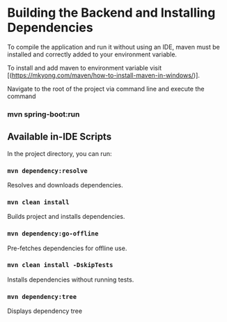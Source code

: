 # Building the Backend and Installing Dependencies

To compile the application and run it without using an IDE, maven must be installed and correctly added to your environment variable.

To install and add maven to environment variable visit [(https://mkyong.com/maven/how-to-install-maven-in-windows/)].

Navigate to the root of the project via command line and execute the command

### mvn spring-boot:run

## Available in-IDE Scripts

In the project directory, you can run:

### `mvn dependency:resolve`

Resolves and downloads dependencies.

### `mvn clean install`

Builds project and installs dependencies.

### `mvn dependency:go-offline`

Pre-fetches dependencies for offline use.

### `mvn clean install -DskipTests`

Installs dependencies without running tests.

### `mvn dependency:tree`

Displays dependency tree
